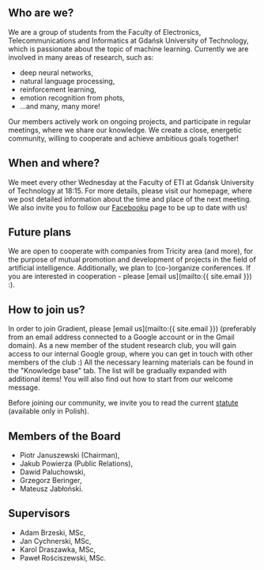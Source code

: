 ## Who are we?
We are a group of students from the Faculty of Electronics, Telecommunications and Informatics at Gdańsk
 University of Technology, which is passionate about the topic of machine learning. Currently we are involved
 in many areas of research, such as:
 - deep neural networks,
 - natural language processing,
 - reinforcement learning,
 - emotion recognition from phots,
 - ...and many, many more!

Our members actively work on ongoing projects, and participate in regular meetings, where we share our knowledge.
 We create a close, energetic community, willing to cooperate and achieve ambitious goals together!

## When and where?

We meet every other Wednesday at the Faculty of ETI at Gdańsk University of Technology at 18:15. For more details,
 please visit our homepage, where we post detailed information about the time and place of the next meeting.
 We also invite you to follow our [Facebooku](http://facebook.com/GradientPG) page to be up to date with us!

## Future plans

We are open to cooperate with companies from Tricity area (and more), for the purpose of mutual promotion and
 development of projects in the field of artificial intelligence. Additionally, we plan to (co-)organize conferences.
 If you are interested in cooperation - please [email us](mailto:{{ site.email }}) :).

## How to join us?

In order to join Gradient, please [email us](mailto:{{ site.email }}) (preferably from an email address connected to a Google account or in
 the Gmail domain). As a new member of the student research club, you will gain access to our internal Google group,
 where you can get in touch with other members of the club :) All the necessary learning materials can be found
 in the "Knowledge base" tab. The list will be gradually expanded with additional items! You will also find out
 how to start from our welcome message.

Before joining our community, we invite you to read the current [statute](/en/statute) (available only in Polish).

## Members of the Board
 - Piotr Januszewski (Chairman),
 - Jakub Powierza (Public Relations),
 - Dawid Paluchowski,
 - Grzegorz Beringer,
 - Mateusz Jabłoński.

## Supervisors
 - Adam Brzeski, MSc,
 - Jan Cychnerski, MSc,
 - Karol Draszawka, MSc,
 - Paweł Rościszewski, MSc.


